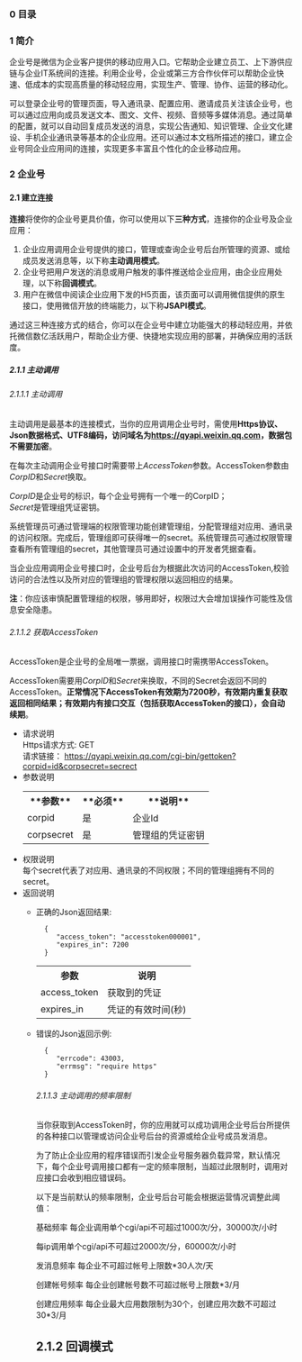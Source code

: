 ### 0 目录

### 1 简介
企业号是微信为企业客户提供的移动应用入口。它帮助企业建立员工、上下游供应链与企业IT系统间的连接。利用企业号，企业或第三方合作伙伴可以帮助企业快速、低成本的实现高质量的移动轻应用，实现生产、管理、协作、运营的移动化。

可以登录企业号的管理页面，导入通讯录、配置应用、邀请成员关注该企业号，也可以通过应用向成员发送文本、图文、文件、视频、音频等多媒体消息。通过简单的配置，就可以自动回复成员发送的消息，实现公告通知、知识管理、企业文化建设、手机企业通讯录等基本的企业应用。还可以通过本文档所描述的接口，建立企业号同企业应用间的连接，实现更多丰富且个性化的企业移动应用。

### 2 企业号

#### 2.1 建立连接
**连接**将使你的企业号更具价值，你可以使用以下**三种方式**，连接你的企业号及企业应用：

1.  企业应用调用企业号提供的接口，管理或查询企业号后台所管理的资源、或给成员发送消息等，以下称**主动调用模式**。
2. 企业号把用户发送的消息或用户触发的事件推送给企业应用，由企业应用处理，以下称**回调模式**。
3. 用户在微信中阅读企业应用下发的H5页面，该页面可以调用微信提供的原生接口，使用微信开放的终端能力，以下称**JSAPI模式**。

通过这三种连接方式的结合，你可以在企业号中建立功能强大的移动轻应用，并依托微信数亿活跃用户，帮助企业方便、快捷地实现应用的部署，并确保应用的活跃度。

##### 2.1.1 主动调用
###### 2.1.1.1 主动调用
主动调用是最基本的连接模式，当你的应用调用企业号时，需使用**Https协议、Json数据格式、UTF8编码，访问域名为<https://qyapi.weixin.qq.com>，数据包不需要加密**。

在每次主动调用企业号接口时需要带上*AccessToken*参数。AccessToken参数由*CorpID*和*Secret*换取。

*CorpID*是企业号的标识，每个企业号拥有一个唯一的CorpID；  
*Secret*是管理组凭证密钥。

系统管理员可通过管理端的权限管理功能创建管理组，分配管理组对应用、通讯录的访问权限。完成后，管理组即可获得唯一的secret。系统管理员可通过权限管理查看所有管理组的secret，其他管理员可通过设置中的开发者凭据查看。

当企业应用调用企业号接口时，企业号后台为根据此次访问的AccessToken,校验访问的合法性以及所对应的管理组的管理权限以返回相应的结果。

**注**：你应该审慎配置管理组的权限，够用即好，权限过大会增加误操作可能性及信息安全隐患。

###### 2.1.1.2 获取AccessToken
AccessToken是企业号的全局唯一票据，调用接口时需携带AccessToken。

AccessToken需要用*CorpID*和*Secret*来换取，不同的Secret会返回不同的AccessToken。**正常情况下AccessToken有效期为7200秒，有效期内重复获取返回相同结果；有效期内有接口交互（包括获取AccessToken的接口），会自动续期**。   

- 请求说明   
    Https请求方式: GET   
    请求链接： <https://qyapi.weixin.qq.com/cgi-bin/gettoken?corpid=id&corpsecret=secrect>   
- 参数说明
    <table>
        <tr>
            <th>**参数** </th>
            <th>**必须** </th>
            <th>**说明**</th>
        </tr>
        <tr>
            <td>corpid</td>
            <td>是</td>
            <td>企业Id</td>
        </tr>
        <tr>
            <td>corpsecret</td>
            <td>是</td>
            <td>管理组的凭证密钥</td>
        </tr>
    </table>
- 权限说明  
    每个secret代表了对应用、通讯录的不同权限；不同的管理组拥有不同的secret。   
- 返回说明
    * 正确的Json返回结果:    
    
            {
               "access_token": "accesstoken000001",         
               "expires_in": 7200
            }
        <table>
            <tr>
                <th>参数</th>
                <th>说明</th>
            </tr>
            <tr>
                <td>access_token</td>
                <td>获取到的凭证</td>
            </tr>
            <tr>
                <td>expires_in</td>
                <td>凭证的有效时间(秒)</td>
            </tr>
        <table>
    * 错误的Json返回示例:   
    
            {
               "errcode": 43003,   
               "errmsg": "require https"
            }   
 

 
 
###### 2.1.1.3 主动调用的频率限制
当你获取到AccessToken时，你的应用就可以成功调用企业号后台所提供的各种接口以管理或访问企业号后台的资源或给企业号成员发消息。

为了防止企业应用的程序错误而引发企业号服务器负载异常，默认情况下，每个企业号调用接口都有一定的频率限制，当超过此限制时，调用对应接口会收到相应错误码。

以下是当前默认的频率限制，企业号后台可能会根据运营情况调整此阈值：

基础频率
每企业调用单个cgi/api不可超过1000次/分，30000次/小时

每ip调用单个cgi/api不可超过2000次/分，60000次/小时

发消息频率
每企业不可超过帐号上限数*30人次/天

创建帐号频率
每企业创建帐号数不可超过帐号上限数*3/月

创建应用频率
每企业最大应用数限制为30个，创建应用次数不可超过30*3/月



## 2.1.2 回调模式
